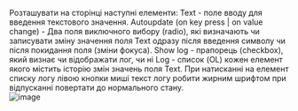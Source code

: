 Розташувати на сторінці наступні елементи:
 Text - поле вводу  для введення текстового значення.
 Autoupdate (on key press | on value change) - Два поля виключного вибору (radio), які визначають чи записувати зміну значення поля Text одразу після введення символу чи після покидання поля (зміни фокуса).
 Show log - прапорець (checkbox), який визнає чи відображати лог, чи ні
 Log  - список (OL) кожен елемент якого містить історію змін значень поля Text.
 При натисканні на елемент списку логу лівою кнопки миші  текст логу робити жирним шрифтом при відпусканні повертати до нормального стану.
<br>
![image](https://github.com/user-attachments/assets/5dde016a-a273-494b-8801-0053cc6589ec)
